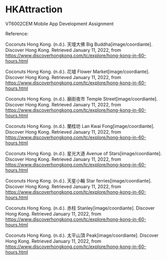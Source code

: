 # HKAttraction

VT6002CEM Mobile App Development Assignment

Reference:

Coconuts Hong Kong. (n.d.). 天壇大佛 Big Buddha[image/coordiante]. Discover Hong Kong. Retrieved January 11, 2022, from https://www.discoverhongkong.com/tc/explore/hong-kong-in-60-hours.html

Coconuts Hong Kong. (n.d.). 花墟 Flower Market[image/coordiante]. Discover Hong Kong. Retrieved January 11, 2022, from https://www.discoverhongkong.com/tc/explore/hong-kong-in-60-hours.html

Coconuts Hong Kong. (n.d.). 廟街夜市 Temple Street[image/coordiante]. Discover Hong Kong. Retrieved January 11, 2022, from https://www.discoverhongkong.com/tc/explore/hong-kong-in-60-hours.html

Coconuts Hong Kong. (n.d.). 蘭桂坊 Lan Kwai Fong[image/coordiante]. Discover Hong Kong. Retrieved January 11, 2022, from https://www.discoverhongkong.com/tc/explore/hong-kong-in-60-hours.html

Coconuts Hong Kong. (n.d.). 星光大道 Avenue of Stars[image/coordiante]. Discover Hong Kong. Retrieved January 11, 2022, from https://www.discoverhongkong.com/tc/explore/hong-kong-in-60-hours.html

Coconuts Hong Kong. (n.d.). 天星小輪 Star ferries[image/coordiante]. Discover Hong Kong. Retrieved January 11, 2022, from https://www.discoverhongkong.com/tc/explore/hong-kong-in-60-hours.html

Coconuts Hong Kong. (n.d.). 赤柱 Stanley[image/coordiante]. Discover Hong Kong. Retrieved January 11, 2022, from https://www.discoverhongkong.com/tc/explore/hong-kong-in-60-hours.html

Coconuts Hong Kong. (n.d.). 太平山頂 Peak[image/coordiante]. Discover Hong Kong. Retrieved January 11, 2022, from https://www.discoverhongkong.com/tc/explore/hong-kong-in-60-hours.html
